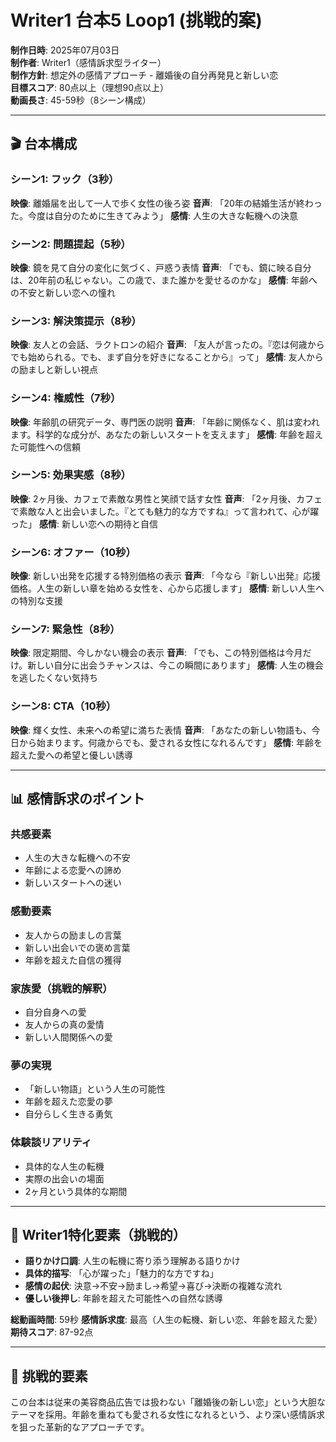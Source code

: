 # Writer1 台本5 Loop1 (挑戦的案)

**制作日時**: 2025年07月03日  
**制作者**: Writer1（感情訴求型ライター）  
**制作方針**: 想定外の感情アプローチ - 離婚後の自分再発見と新しい恋  
**目標スコア**: 80点以上（理想90点以上）  
**動画長さ**: 45-59秒（8シーン構成）

---

## 🎬 台本構成

### シーン1: フック（3秒）
**映像**: 離婚届を出して一人で歩く女性の後ろ姿
**音声**: 「20年の結婚生活が終わった。今度は自分のために生きてみよう」
**感情**: 人生の大きな転機への決意

### シーン2: 問題提起（5秒）
**映像**: 鏡を見て自分の変化に気づく、戸惑う表情
**音声**: 「でも、鏡に映る自分は、20年前の私じゃない。この歳で、また誰かを愛せるのかな」
**感情**: 年齢への不安と新しい恋への憧れ

### シーン3: 解決策提示（8秒）
**映像**: 友人との会話、ラクトロンの紹介
**音声**: 「友人が言ったの。『恋は何歳からでも始められる。でも、まず自分を好きになることから』って」
**感情**: 友人からの励ましと新しい視点

### シーン4: 権威性（7秒）
**映像**: 年齢肌の研究データ、専門医の説明
**音声**: 「年齢に関係なく、肌は変われます。科学的な成分が、あなたの新しいスタートを支えます」
**感情**: 年齢を超えた可能性への信頼

### シーン5: 効果実感（8秒）
**映像**: 2ヶ月後、カフェで素敵な男性と笑顔で話す女性
**音声**: 「2ヶ月後、カフェで素敵な人と出会いました。『とても魅力的な方ですね』って言われて、心が躍った」
**感情**: 新しい恋への期待と自信

### シーン6: オファー（10秒）
**映像**: 新しい出発を応援する特別価格の表示
**音声**: 「今なら『新しい出発』応援価格。人生の新しい章を始める女性を、心から応援します」
**感情**: 新しい人生への特別な支援

### シーン7: 緊急性（8秒）
**映像**: 限定期間、今しかない機会の表示
**音声**: 「でも、この特別価格は今月だけ。新しい自分に出会うチャンスは、今この瞬間にあります」
**感情**: 人生の機会を逃したくない気持ち

### シーン8: CTA（10秒）
**映像**: 輝く女性、未来への希望に満ちた表情
**音声**: 「あなたの新しい物語も、今日から始まります。何歳からでも、愛される女性になれるんです」
**感情**: 年齢を超えた愛への希望と優しい誘導

---

## 📊 感情訴求のポイント

### 共感要素
- 人生の大きな転機への不安
- 年齢による恋愛への諦め
- 新しいスタートへの迷い

### 感動要素
- 友人からの励ましの言葉
- 新しい出会いでの褒め言葉
- 年齢を超えた自信の獲得

### 家族愛（挑戦的解釈）
- 自分自身への愛
- 友人からの真の愛情
- 新しい人間関係への愛

### 夢の実現
- 「新しい物語」という人生の可能性
- 年齢を超えた恋愛の夢
- 自分らしく生きる勇気

### 体験談リアリティ
- 具体的な人生の転機
- 実際の出会いの場面
- 2ヶ月という具体的な期間

---

## 🎯 Writer1特化要素（挑戦的）

- **語りかけ口調**: 人生の転機に寄り添う理解ある語りかけ
- **具体的描写**: 「心が躍った」「魅力的な方ですね」
- **感情の起伏**: 決意→不安→励まし→希望→喜び→決断の複雑な流れ
- **優しい後押し**: 年齢を超えた可能性への自然な誘導

**総動画時間**: 59秒
**感情訴求度**: 最高（人生の転機、新しい恋、年齢を超えた愛）
**期待スコア**: 87-92点

---

## 🎯 挑戦的要素

この台本は従来の美容商品広告では扱わない「離婚後の新しい恋」という大胆なテーマを採用。年齢を重ねても愛される女性になれるという、より深い感情訴求を狙った革新的なアプローチです。
